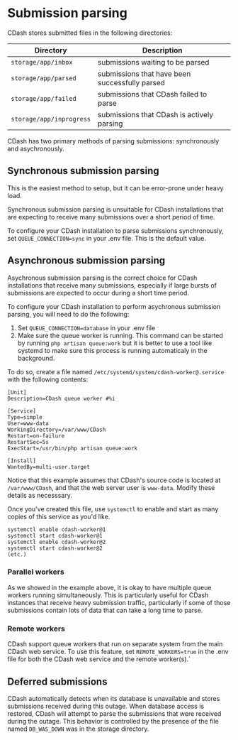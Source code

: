 # Submission parsing

CDash stores submitted files in the following directories:

| Directory  | Description |
| ---------- | ----------- |
| `storage/app/inbox` | submissions waiting to be parsed |
| `storage/app/parsed` | submissions that have been successfully parsed |
| `storage/app/failed` | submissions that CDash failed to parse |
| `storage/app/inprogress` | submissions that CDash is actively parsing |

CDash has two primary methods of parsing submissions: synchronously and asychronously.

## Synchronous submission parsing

This is the easiest method to setup, but it can be error-prone under heavy load.

Synchronous submission parsing is unsuitable for CDash installations that are expecting to receive many submissions over a short period of time.

To configure your CDash installation to parse submissions synchronously, set `QUEUE_CONNECTION=sync` in your .env file. This is the default value.

## Asynchronous submission parsing

Asychronous submission parsing is the correct choice for CDash installations that receive many submissions, especially if large bursts of submissions are expected to occur during a short time period.

To configure your CDash installation to perform asychronous submission parsing, you will need to do the following:

1. Set `QUEUE_CONNECTION=database` in your .env file
2. Make sure the queue worker is running. This command can be started by running `php artisan queue:work` but it is better to use a tool like systemd to make sure this process is running automaticaly in the background.

To do so, create a file named `/etc/systemd/system/cdash-worker@.service` with the following contents:

```
[Unit]
Description=CDash queue worker #%i

[Service]
Type=simple
User=www-data
WorkingDirectory=/var/www/CDash
Restart=on-failure
RestartSec=5s
ExecStart=/usr/bin/php artisan queue:work

[Install]
WantedBy=multi-user.target
```

Notice that this example assumes that CDash's source code is located at `/var/www/CDash`,
and that the web server user is `www-data`. Modify these details as necesssary.

Once you've created this file, use `systemctl` to enable and start as many copies
of this service as you'd like.

```
systemctl enable cdash-worker@1
systemctl start cdash-worker@1
systemctl enable cdash-worker@2
systemctl start cdash-worker@2
(etc.)
```

### Parallel workers

As we showed in the example above, it is okay to have multiple queue workers
running simultaneously. This is particularly useful for CDash instances that
receive heavy submission traffic, particularly if some of those submissions
contain lots of data that can take a long time to parse.

### Remote workers

CDash support queue workers that run on separate system from the main CDash
web service. To use this feature, set `REMOTE_WORKERS=true` in the .env file
for both the CDash web service and the remote worker(s).`

## Deferred submissions

CDash automatically detects when its database is unavailable and stores submissions received during this outage. When database access is restored, CDash will attempt to parse the submissions that were received during the outage. This behavior is controlled by the presence of the file named `DB_WAS_DOWN` was in the storage directory.
